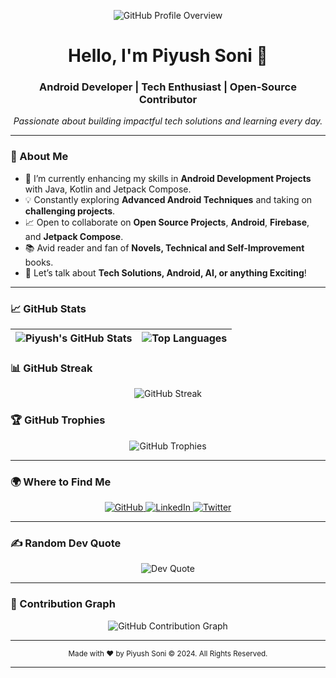 <!-- Intro Section -->
<p align="center">
  <img src="https://github-widgetbox.vercel.app/api/profile?username=Piyush014&data=followers,repositories,stars,commits&theme=gray&title_color=000000" alt="GitHub Profile Overview">
</p>

<h1 align="center">Hello, I'm Piyush Soni 👋</h1>
<h3 align="center">Android Developer | Tech Enthusiast | Open-Source Contributor</h3>

<p align="center">
  <em>Passionate about building impactful tech solutions and learning every day.</em>
</p>

---

### 🚀 About Me
- 🌱 I’m currently enhancing my skills in **Android Development Projects** with Java, Kotlin and Jetpack Compose.
- 💡 Constantly exploring **Advanced Android Techniques** and taking on **challenging projects**.
- 📈 Open to collaborate on **Open Source Projects**, **Android**, **Firebase**, and **Jetpack Compose**.
- 📚 Avid reader and fan of **Novels, Technical and Self-Improvement** books.
- 💬 Let’s talk about **Tech Solutions, Android, AI, or anything Exciting**!

---

### 📈 GitHub Stats

| ![Piyush's GitHub Stats](https://github-readme-stats.vercel.app/api?username=Piyush014&show_icons=true&theme=gray&hide_border=true&count_private=true) | ![Top Languages](https://github-readme-stats.vercel.app/api/top-langs/?username=Piyush014&theme=gray&layout=compact&hide_border=true) |
| ------------------------------------------------------------------------------------------------------------------------------------------ | ------------------------------------------------------------------------------------------------------------------------------------------- |

### 📊 GitHub Streak

<p align="center">
  <img src="https://github-readme-streak-stats.herokuapp.com/?user=Piyush014&theme=gray&hide_border=true" alt="GitHub Streak">
</p>

### 🏆 GitHub Trophies

<p align="center">
  <img src="https://github-profile-trophy.vercel.app/?username=Piyush014&theme=gray&row=1&column=6&no-frame=true&margin-w=15" alt="GitHub Trophies">
</p>

---

### 🌍 Where to Find Me

<p align="center">
  <a href="https://github.com/Piyush014" target="_blank">
    <img src="https://img.shields.io/badge/GitHub-000000?style=for-the-badge&logo=github&logoColor=white" alt="GitHub"/>
  </a>
  <a href="https://www.linkedin.com/in/piyush014" target="_blank">
    <img src="https://img.shields.io/badge/LinkedIn-0A66C2?style=for-the-badge&logo=linkedin&logoColor=white" alt="LinkedIn"/>
  </a>
  <a href="https://twitter.com/Piyush014" target="_blank">
    <img src="https://img.shields.io/badge/Twitter-1DA1F2?style=for-the-badge&logo=twitter&logoColor=white" alt="Twitter"/>
  </a>
</p>

---


### ✍️ Random Dev Quote

<p align="center">
  <img src="https://quotes-github-readme.vercel.app/api?type=horizontal&theme=gray" alt="Dev Quote">
</p>

---

### 🐍 Contribution Graph

<p align="center">
  <img src="https://github-readme-activity-graph.vercel.app/graph?username=Piyush014&bg_color=gray&color=333333&line=0059b3&point=0073e6&area=true&hide_border=true" alt="GitHub Contribution Graph">
</p>

---

<!-- Footer -->
<div align="center">
  <sub>Made with ❤️ by Piyush Soni © 2024. All Rights Reserved.</sub>
</div>

---
